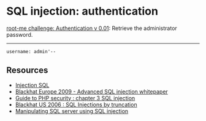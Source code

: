 # SQL injection: authentication

[root-me challenge: Authentication v 0.01](https://www.root-me.org/en/Challenges/Web-Server/SQL-injection-authentication): Retrieve the administrator password.

----

```text
username: admin'--
```

## Resources

* [Injection SQL](https://www.root-me.org/spip.php?article785)
* [Blackhat Europe 2009 - Advanced SQL injection whitepaper](https://repository.root-me.org/Exploitation%20-%20Web/EN%20-%20Blackhat%20Europe%202009%20-%20Advanced%20SQL%20injection%20whitepaper.pdf)
* [Guide to PHP security : chapter 3 SQL injection](https://repository.root-me.org/Exploitation%20-%20Web/EN%20-%20Guide%20to%20PHP%20security%20:%20chapter%203%20SQL%20injection.pdf)
* [Blackhat US 2006 : SQL Injections by truncation](https://repository.root-me.org/Exploitation%20-%20Web/EN%20-%20Blackhat%20US%202006%20:%20SQL%20Injections%20by%20truncation.pdf)
* [Manipulating SQL server using SQL injection](https://repository.root-me.org/Exploitation%20-%20Web/EN%20-%20Manipulating%20SQL%20server%20using%20SQL%20injection.pdf)

